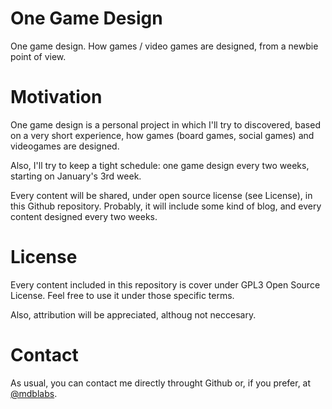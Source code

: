 # One Game Design
One game design. How games / video games are designed, from a newbie point of view.

# Motivation

One game design is a personal project in which I'll try to discovered, based on a very short experience, how games (board games, social games) and videogames are designed. 

Also, I'll try to keep a tight schedule: one game design every two weeks, starting on January's 3rd week.

Every content will be shared, under open source license (see License), in this Github repository. Probably, it will include some kind of blog, and every content designed every two weeks.

# License

Every content included in this repository is cover under GPL3 Open Source License. Feel free to use it under those specific terms. 

Also, attribution will be appreciated, althoug not neccesary.

# Contact

As usual, you can contact me directly throught Github or, if you prefer, at [@mdblabs](www.twitter.com/mdblabs).


